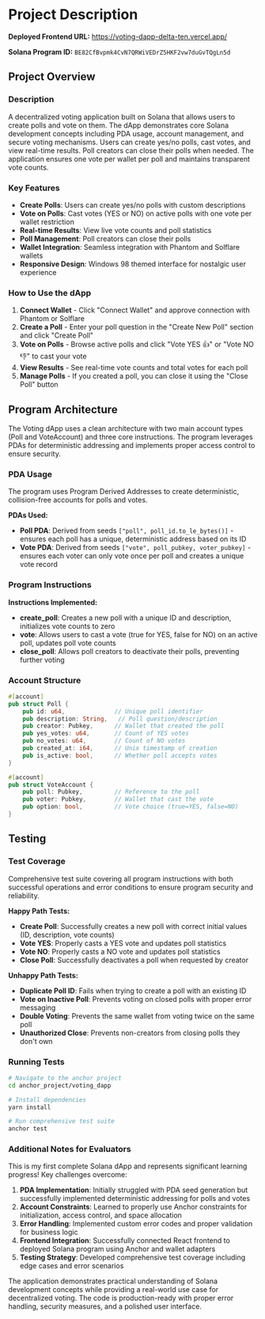 # Project Description

**Deployed Frontend URL:** https://voting-dapp-delta-ten.vercel.app/

**Solana Program ID:** `BE82CfBvpmk4CvN7QRWiVEDrZ5HKF2vw7duGvTQgLn5d`

## Project Overview

### Description
A decentralized voting application built on Solana that allows users to create polls and vote on them. The dApp demonstrates core Solana development concepts including PDA usage, account management, and secure voting mechanisms. Users can create yes/no polls, cast votes, and view real-time results. Poll creators can close their polls when needed. The application ensures one vote per wallet per poll and maintains transparent vote counts.

### Key Features
- **Create Polls**: Users can create yes/no polls with custom descriptions
- **Vote on Polls**: Cast votes (YES or NO) on active polls with one vote per wallet restriction
- **Real-time Results**: View live vote counts and poll statistics
- **Poll Management**: Poll creators can close their polls
- **Wallet Integration**: Seamless integration with Phantom and Solflare wallets
- **Responsive Design**: Windows 98 themed interface for nostalgic user experience
  
### How to Use the dApp
1. **Connect Wallet** - Click "Connect Wallet" and approve connection with Phantom or Solflare
2. **Create a Poll** - Enter your poll question in the "Create New Poll" section and click "Create Poll"
3. **Vote on Polls** - Browse active polls and click "Vote YES 👍" or "Vote NO 👎" to cast your vote
4. **View Results** - See real-time vote counts and total votes for each poll
5. **Manage Polls** - If you created a poll, you can close it using the "Close Poll" button

## Program Architecture
The Voting dApp uses a clean architecture with two main account types (Poll and VoteAccount) and three core instructions. The program leverages PDAs for deterministic addressing and implements proper access control to ensure security.

### PDA Usage
The program uses Program Derived Addresses to create deterministic, collision-free accounts for polls and votes.

**PDAs Used:**
- **Poll PDA**: Derived from seeds `["poll", poll_id.to_le_bytes()]` - ensures each poll has a unique, deterministic address based on its ID
- **Vote PDA**: Derived from seeds `["vote", poll_pubkey, voter_pubkey]` - ensures each voter can only vote once per poll and creates a unique vote record

### Program Instructions
**Instructions Implemented:**
- **create_poll**: Creates a new poll with a unique ID and description, initializes vote counts to zero
- **vote**: Allows users to cast a vote (true for YES, false for NO) on an active poll, updates poll vote counts
- **close_poll**: Allows poll creators to deactivate their polls, preventing further voting

### Account Structure
```rust
#[account]
pub struct Poll {
    pub id: u64,              // Unique poll identifier
    pub description: String,   // Poll question/description
    pub creator: Pubkey,      // Wallet that created the poll
    pub yes_votes: u64,       // Count of YES votes
    pub no_votes: u64,        // Count of NO votes
    pub created_at: i64,      // Unix timestamp of creation
    pub is_active: bool,      // Whether poll accepts votes
}

#[account]
pub struct VoteAccount {
    pub poll: Pubkey,         // Reference to the poll
    pub voter: Pubkey,        // Wallet that cast the vote
    pub option: bool,         // Vote choice (true=YES, false=NO)
}
```

## Testing

### Test Coverage
Comprehensive test suite covering all program instructions with both successful operations and error conditions to ensure program security and reliability.

**Happy Path Tests:**
- **Create Poll**: Successfully creates a new poll with correct initial values (ID, description, vote counts)
- **Vote YES**: Properly casts a YES vote and updates poll statistics
- **Vote NO**: Properly casts a NO vote and updates poll statistics  
- **Close Poll**: Successfully deactivates a poll when requested by creator

**Unhappy Path Tests:**
- **Duplicate Poll ID**: Fails when trying to create a poll with an existing ID
- **Vote on Inactive Poll**: Prevents voting on closed polls with proper error messaging
- **Double Voting**: Prevents the same wallet from voting twice on the same poll
- **Unauthorized Close**: Prevents non-creators from closing polls they don't own

### Running Tests
```bash
# Navigate to the anchor project
cd anchor_project/voting_dapp

# Install dependencies
yarn install

# Run comprehensive test suite
anchor test
```

### Additional Notes for Evaluators

This is my first complete Solana dApp and represents significant learning progress! Key challenges overcome:

1. **PDA Implementation**: Initially struggled with PDA seed generation but successfully implemented deterministic addressing for polls and votes
2. **Account Constraints**: Learned to properly use Anchor constraints for initialization, access control, and space allocation
3. **Error Handling**: Implemented custom error codes and proper validation for business logic
4. **Frontend Integration**: Successfully connected React frontend to deployed Solana program using Anchor and wallet adapters
5. **Testing Strategy**: Developed comprehensive test coverage including edge cases and error scenarios

The application demonstrates practical understanding of Solana development concepts while providing a real-world use case for decentralized voting. The code is production-ready with proper error handling, security measures, and a polished user interface.